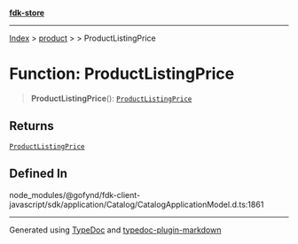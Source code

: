 [**fdk-store**](../../../README.md)
***

[Index](../../../API.md) > [product](../../README.md) > [<internal>](../README.md) > ProductListingPrice

# Function: ProductListingPrice

> **ProductListingPrice**(): [`ProductListingPrice`](../type-aliases/type-alias.ProductListingPrice.md)

## Returns

[`ProductListingPrice`](../type-aliases/type-alias.ProductListingPrice.md)

## Defined In

node\_modules/@gofynd/fdk-client-javascript/sdk/application/Catalog/CatalogApplicationModel.d.ts:1861

***
Generated using [TypeDoc](https://typedoc.org/) and [typedoc-plugin-markdown](https://www.npmjs.com/package/typedoc-plugin-markdown)
